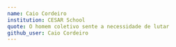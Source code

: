 ```yaml
---
name: Caio Cordeiro
institution: CESAR School
quote: O homem coletivo sente a necessidade de lutar
github_user: Caio Cordeiro
---
```

